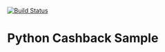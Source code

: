 [![Build Status](https://travis-ci.org/ElenaVeselovskaya/Cashback.svg?branch=master)](https://travis-ci.org/ElenaVeselovskaya/Cashback)

# Python Cashback Sample